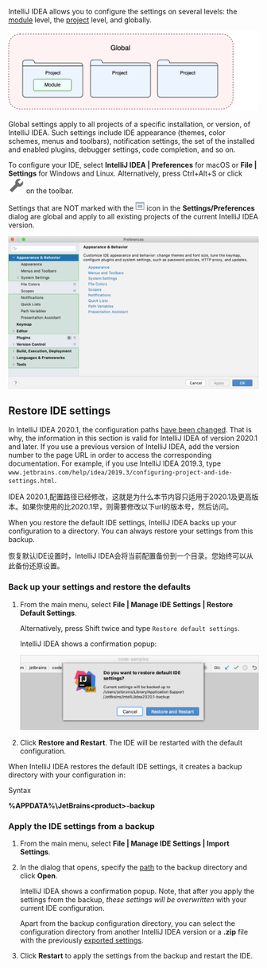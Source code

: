 IntelliJ IDEA allows you to configure the settings on several levels: the [module](https://www.jetbrains.com/help/idea/configure-modules.html) level, the [project](https://www.jetbrains.com/help/idea/configure-project-settings.html) level, and globally.

![Types of settings](image/settings-types.png)

Global settings apply to all projects of a specific installation, or version, of IntelliJ IDEA. Such settings include IDE appearance (themes, color schemes, menus and toolbars), notification settings, the set of the installed and enabled plugins, debugger settings, code completion, and so on.

To configure your IDE, select **IntelliJ IDEA | Preferences** for macOS or **File | Settings** for Windows and Linux. Alternatively, press Ctrl+Alt+S or click ![the Settings/Preferences button](image/icons.general.settings.svg) on the toolbar.

Settings that are NOT marked with the ![For current project](image/icons.general.projectConfigurable.svg) icon in the **Settings/Preferences** dialog are global and apply to all existing projects of the current IntelliJ IDEA version.

![Global settings marked in the Settings/Preferences dialog](image/ide-settings-preferences.png)



## Restore IDE settings﻿

In IntelliJ IDEA 2020.1, the configuration paths [have been changed](https://blog.jetbrains.com/idea/2020/03/intellij-idea-2020-1-eap7/#auto_import_of_settings). That is why, the information in this section is valid for IntelliJ IDEA of version 2020.1 and later. If you use a previous version of IntelliJ IDEA, add the version number to the page URL in order to access the corresponding documentation. For example, if you use IntelliJ IDEA 2019.3, type `www.jetbrains.com/help/idea/2019.3/configuring-project-and-ide-settings.html`.

IDEA 2020.1,配置路径已经修改，这就是为什么本节内容只适用于2020.1及更高版本。如果你使用的比2020.1早，则需要修改以下url的版本号，然后访问。

When you restore the default IDE settings, IntelliJ IDEA backs up your configuration to a directory. You can always restore your settings from this backup.

恢复默认IDE设置时，IntelliJ IDEA会将当前配置备份到一个目录。您始终可以从此备份还原设置。

### Back up your settings and restore the defaults﻿

1. From the main menu, select **File | Manage IDE Settings | Restore Default Settings**.

   Alternatively, press Shift twice and type `Restore default settings`.

   IntelliJ IDEA shows a confirmation popup:

   ![A popup prompting to confirm that you want to restore the default settings](image/restore-ide-defaults.png)

2. Click **Restore and Restart**. The IDE will be restarted with the default configuration.

When IntelliJ IDEA restores the default IDE settings, it creates a backup directory with your configuration in:

Syntax

**%APPDATA%\JetBrains\<product><version>-backup**

### Apply the IDE settings from a backup﻿

1. From the main menu, select **File | Manage IDE Settings | Import Settings**.

2. In the dialog that opens, specify the [path](https://www.jetbrains.com/help/idea/configuring-project-and-ide-settings.html#backup-dir) to the backup directory and click **Open**.

   IntelliJ IDEA shows a confirmation popup. Note, that after you apply the settings from the backup, *these settings will be overwritten* with your current IDE configuration.

   Apart from the backup configuration directory, you can select the configuration directory from another IntelliJ IDEA version or a **.zip** file with the previously [exported settings](https://www.jetbrains.com/help/idea/sharing-your-ide-settings.html#import-export-settings).

3. Click **Restart** to apply the settings from the backup and restart the IDE.